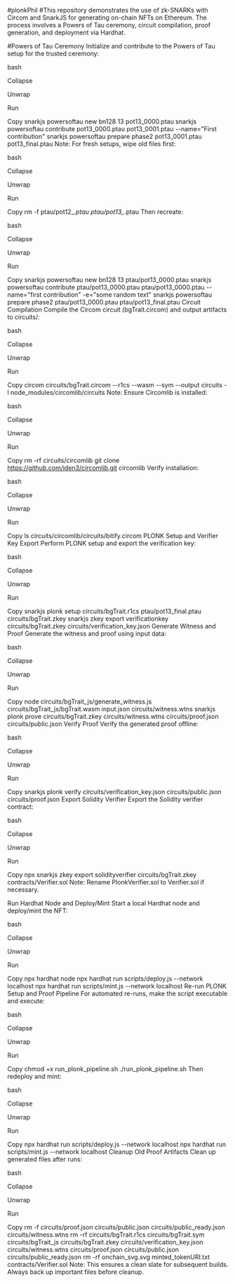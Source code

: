 #plonkPhil
#This repository demonstrates the use of zk-SNARKs with Circom and SnarkJS for generating on-chain NFTs on Ethereum. The process involves a Powers of Tau ceremony, circuit compilation, proof generation, and deployment via Hardhat.

#Powers of Tau Ceremony
Initialize and contribute to the Powers of Tau setup for the trusted ceremony:

bash

Collapse

Unwrap

Run

Copy
snarkjs powersoftau new bn128 13 pot13_0000.ptau
snarkjs powersoftau contribute pot13_0000.ptau pot13_0001.ptau --name="First contribution"
snarkjs powersoftau prepare phase2 pot13_0001.ptau pot13_final.ptau
Note: For fresh setups, wipe old files first:

bash

Collapse

Unwrap

Run

Copy
rm -f ptau/pot12_*.ptau ptau/pot13_*.ptau
Then recreate:

bash

Collapse

Unwrap

Run

Copy
snarkjs powersoftau new bn128 13 ptau/pot13_0000.ptau
snarkjs powersoftau contribute ptau/pot13_0000.ptau ptau/pot13_0000.ptau --name="first contribution" -e="some random text"
snarkjs powersoftau prepare phase2 ptau/pot13_0000.ptau ptau/pot13_final.ptau
Circuit Compilation
Compile the Circom circuit (bgTrait.circom) and output artifacts to circuits/:

bash

Collapse

Unwrap

Run

Copy
circom circuits/bgTrait.circom --r1cs --wasm --sym --output circuits -l node_modules/circomlib/circuits
Note: Ensure Circomlib is installed:

bash

Collapse

Unwrap

Run

Copy
rm -rf circuits/circomlib
git clone https://github.com/iden3/circomlib.git circomlib
Verify installation:

bash

Collapse

Unwrap

Run

Copy
ls circuits/circomlib/circuits/bitify.circom
PLONK Setup and Verifier Key Export
Perform PLONK setup and export the verification key:

bash

Collapse

Unwrap

Run

Copy
snarkjs plonk setup circuits/bgTrait.r1cs ptau/pot13_final.ptau circuits/bgTrait.zkey
snarkjs zkey export verificationkey circuits/bgTrait.zkey circuits/verification_key.json
Generate Witness and Proof
Generate the witness and proof using input data:

bash

Collapse

Unwrap

Run

Copy
node circuits/bgTrait_js/generate_witness.js circuits/bgTrait_js/bgTrait.wasm input.json circuits/witness.wtns
snarkjs plonk prove circuits/bgTrait.zkey circuits/witness.wtns circuits/proof.json circuits/public.json
Verify Proof
Verify the generated proof offline:

bash

Collapse

Unwrap

Run

Copy
snarkjs plonk verify circuits/verification_key.json circuits/public.json circuits/proof.json
Export Solidity Verifier
Export the Solidity verifier contract:

bash

Collapse

Unwrap

Run

Copy
npx snarkjs zkey export solidityverifier circuits/bgTrait.zkey contracts/Verifier.sol
Note: Rename PlonkVerifier.sol to Verifier.sol if necessary.

Run Hardhat Node and Deploy/Mint
Start a local Hardhat node and deploy/mint the NFT:

bash

Collapse

Unwrap

Run

Copy
npx hardhat node
npx hardhat run scripts/deploy.js --network localhost
npx hardhat run scripts/mint.js --network localhost
Re-run PLONK Setup and Proof Pipeline
For automated re-runs, make the script executable and execute:

bash

Collapse

Unwrap

Run

Copy
chmod +x run_plonk_pipeline.sh
./run_plonk_pipeline.sh
Then redeploy and mint:

bash

Collapse

Unwrap

Run

Copy
npx hardhat run scripts/deploy.js --network localhost
npx hardhat run scripts/mint.js --network localhost
Cleanup Old Proof Artifacts
Clean up generated files after runs:

bash

Collapse

Unwrap

Run

Copy
rm -f circuits/proof.json circuits/public.json circuits/public_ready.json circuits/witness.wtns
rm -rf circuits/bgTrait.r1cs circuits/bgTrait.sym circuits/bgTrait_js circuits/bgTrait.zkey circuits/verification_key.json circuits/witness.wtns circuits/proof.json circuits/public.json circuits/public_ready.json
rm -rf onchain_svg.svg minted_tokenURI.txt contracts/Verifier.sol
Note: This ensures a clean slate for subsequent builds. Always back up important files before cleanup.
